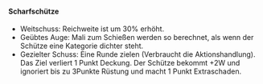 #### Scharfschütze

* Weitschuss: Reichweite ist um 30% erhöht.
* Geübtes Auge: Mali zum Schießen werden so berechnet, als wenn der Schütze eine Kategorie dichter steht.
* Gezielter Schuss: Eine Runde zielen (Verbraucht die Aktionshandlung). Das Ziel verliert 1 Punkt Deckung. Der Schütze
bekommt +2W und ignoriert bis zu 3Punkte Rüstung und macht 1 Punkt Extraschaden.

